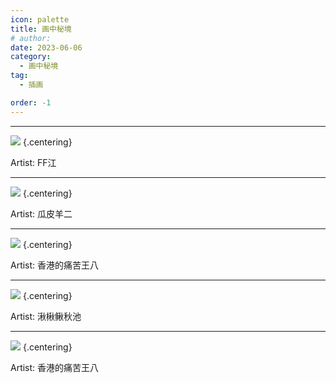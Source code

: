```yaml
---
icon: palette
title: 画中秘境
# author: 
date: 2023-06-06
category:
  - 画中秘境
tag:
  - 插画

order: -1
---
```

<!-- more -->

---

![](./res/illustration/独立插_诞生（FF江）.webp) {.centering}

Artist: FF江

---

![](./res/illustration/独立插_嵯峨（瓜皮羊二）.webp) {.centering}

Artist: 瓜皮羊二

---

![](./res/illustration/独立插_园丁（香港的痛苦王八）.webp) {.centering}

Artist: 香港的痛苦王八

---

![](./res/illustration/日暮(湫楸鳅秋池).webp) {.centering}

Artist: 湫楸鳅秋池

---
![](./res/illustration/独立插_园丁（香港的痛苦王八）.webp) {.centering}

Artist: 香港的痛苦王八
<Ads />